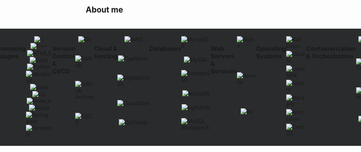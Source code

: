 ## **About me**  
<div style="display: flex; justify-content: center;">
  <a href="https://git.io/typing-svg">
    <img src="https://readme-typing-svg.herokuapp.com?font=Architects+Daughter&color=7AF79A&size=30&lines=Hey!+It's+Akhil!;I'm+a+DevOps+Enthusiast...;And+I'm+a+proud+Indian" alt="Typing SVG">
  </a>



<img src="https://user-images.githubusercontent.com/73097560/115834477-dbab4500-a447-11eb-908a-139a6edaec5c.gif">

![banner (1)](https://github.com/akhil2099/akhil2099/assets/136240934/246f25c6-73bb-4b1c-853b-c615b4d76ba8)

<img src="https://user-images.githubusercontent.com/73097560/115834477-dbab4500-a447-11eb-908a-139a6edaec5c.gif">

## **GitHub Trophies 🏆**
<div style="display: flex; justify-content: center; margin-bottom: 20px;">
   <p align="center"> 
      <img src="https://github-profile-trophy.vercel.app/?username=akhil2099&theme=darkhub&no-frame=true&no-bg=false&margin-w=4" alt="GitHub Trophies" />
   </p>
   <p align="center">
  <img src="https://media.giphy.com/media/NytMLKyiaIh6VH9SPm/giphy.gif" alt="DevOps GIF" />
   </p>
</div>
<br>
<img src="https://user-images.githubusercontent.com/73097560/115834477-dbab4500-a447-11eb-908a-139a6edaec5c.gif">
<br>

## **Socials**
<br>
<div style="display: flex; justify-content: center; background-color: #292b2c; padding: 20px; border-radius: 10px; margin: 20px;">
  <p align="center">
    <a href="https://instagram.com/_touch_some_grass">
      <img src="https://img.shields.io/badge/Instagram-%23E4405F.svg?style=for-the-badge&logo=Instagram&logoColor=white" alt="Instagram" />
    </a>
    <a href="https://linkedin.com/in/akhil-v-953b04275">
      <img src="https://img.shields.io/badge/LinkedIn-%230077B5.svg?style=for-the-badge&logo=linkedin&logoColor=white" alt="LinkedIn" />
    </a>
    <a href="https://twitter.com/@zeuz1234567890">
      <img src="https://img.shields.io/badge/Twitter-%231DA1F2.svg?style=for-the-badge&logo=Twitter&logoColor=white" alt="Twitter" />
    </a>
    <a href="https://youtube.com/@@shootogram7270">
      <img src="https://img.shields.io/badge/YouTube-%23FF0000.svg?style=for-the-badge&logo=YouTube&logoColor=white" alt="YouTube" />
    </a>
  </p>
</div>
<br>
<img src="https://user-images.githubusercontent.com/73097560/115834477-dbab4500-a447-11eb-908a-139a6edaec5c.gif">
<br>

## <img src="https://media2.giphy.com/media/QssGEmpkyEOhBCb7e1/giphy.gif?cid=ecf05e47a0n3gi1bfqntqmob8g9aid1oyj2wr3ds3mg700bl&rid=giphy.gif" width ="25"><b> Tech Stack</b>
<div style="display: flex; justify-content: center; background-color: #292b2c; padding: 20px; border-radius: 10px; margin: 20px;">
    <p align="center"> 
        <h3>Programming Languages</h3>
        <div style="display: flex; flex-wrap: wrap; justify-content: center;">
            <img src="https://img.shields.io/badge/c-%2300599C.svg?style=for-the-badge&logo=c&logoColor=white" alt="C" />
            <img src="https://img.shields.io/badge/c++-%2300599C.svg?style=for-the-badge&logo=c%2B%2B&logoColor=white" alt="C++" />
            <img src="https://img.shields.io/badge/html5-%23E34F26.svg?style=for-the-badge&logo=html5&logoColor=white" alt="HTML5" />
            <img src="https://img.shields.io/badge/bash-%234EAA25.svg?style=for-the-badge&logo=gnu-bash&logoColor=white" alt="Bash" />
            <img src="https://img.shields.io/badge/python-3670A0?style=for-the-badge&logo=python&logoColor=ffdd54" alt="Python" />
            <img src="https://img.shields.io/badge/javascript-%23F7DF1E.svg?style=for-the-badge&logo=javascript&logoColor=black" alt="JavaScript" />
            <img src="https://img.shields.io/badge/java-%23ED8B00.svg?style=for-the-badge&logo=openjdk&logoColor=white" alt="Java" />
            <img src="https://img.shields.io/badge/go-%232748F3.svg?style=for-the-badge&logo=go&logoColor=white" alt="Go" />
            <img src="https://img.shields.io/badge/node.js-%2343853D.svg?style=for-the-badge&logo=node.js&logoColor=white" alt="Node.js" />
            <img src="https://img.shields.io/badge/react-%2361DAFB.svg?style=for-the-badge&logo=react&logoColor=black" alt="React" />
            <img src="https://img.shields.io/badge/springboot-%236DB33F.svg?style=for-the-badge&logo=spring&logoColor=white" alt="Spring Boot" />
            <img src="https://img.shields.io/badge/terraform-%235835CC.svg?style=for-the-badge&logo=terraform&logoColor=white" alt="Terraform" />
        </div>
        <h3>Version Control & CI/CD</h3>
        <div style="display: flex; flex-wrap: wrap; justify-content: center;">
            <img src="https://img.shields.io/badge/git-%23F05032.svg?style=for-the-badge&logo=git&logoColor=white" alt="Git" />
            <img src="https://img.shields.io/badge/github-%23121011.svg?style=for-the-badge&logo=github&logoColor=white" alt="GitHub" />
            <img src="https://img.shields.io/badge/GitHub%20Actions-%232671E5.svg?style=for-the-badge&logo=githubactions&logoColor=white" alt="GitHub Actions" />
            <img src="https://img.shields.io/badge/CI_CD-%2318A4A3.svg?style=for-the-badge&logo=ci&logoColor=white" alt="CI/CD" />
        </div>
        <h3>Cloud & Hosting</h3>
        <div style="display: flex; flex-wrap: wrap; justify-content: center;">
            <img src="https://img.shields.io/badge/aws-%23232F3E.svg?style=for-the-badge&logo=amazon-aws&logoColor=white" alt="AWS" />
            <img src="https://img.shields.io/badge/CapRover-%234EB3F2.svg?style=for-the-badge&logoColor=white" alt="CapRover" />
            <img src="https://img.shields.io/badge/digitalocean-%230A87F5.svg?style=for-the-badge&logo=digitalocean&logoColor=white" alt="DigitalOcean" />
            <img src="https://img.shields.io/badge/cloudflare-%230E78FF.svg?style=for-the-badge&logo=cloudflare&logoColor=white" alt="Cloudflare" />
            <img src="https://img.shields.io/badge/godaddy-%2300A318.svg?style=for-the-badge&logo=godaddy&logoColor=white" alt="GoDaddy" />
        </div>
        <h3>Databases</h3>
        <div style="display: flex; flex-wrap: wrap; justify-content: center;">
            <img src="https://img.shields.io/badge/mongodb-%234ea94b.svg?style=for-the-badge&logo=mongodb&logoColor=white" alt="MongoDB" />
            <img src="https://img.shields.io/badge/mysql-%2300f.svg?style=for-the-badge&logo=mysql&logoColor=white" alt="MySQL" />
            <img src="https://img.shields.io/badge/postgresql-%23316192.svg?style=for-the-badge&logo=postgresql&logoColor=white" alt="PostgreSQL" />
            <img src="https://img.shields.io/badge/mariadb-%23003571.svg?style=for-the-badge&logo=MariaDB&logoColor=white" alt="MariaDB" />
            <img src="https://img.shields.io/badge/pgAdmin-%23316192.svg?style=for-the-badge&logo=pgadmin&logoColor=white" alt="pgAdmin" />
            <img src="https://img.shields.io/badge/mysql%20workbench-%2300f.svg?style=for-the-badge&logo=mysql&logoColor=white" alt="MySQL Workbench" />
        </div>
        <h3>Web Servers & Services</h3>
        <div style="display: flex; flex-wrap: wrap; justify-content: center;">
            <img src="https://img.shields.io/badge/nginx-%23009639.svg?style=for-the-badge&logo=Nginx&logoColor=white" alt="Nginx" />
            <img src="https://img.shields.io/badge/apache-%23D22128.svg?style=for-the-badge&logo=Apache&logoColor=white" alt="Apache" />
            <img src="https://img.shields.io/badge/IIS-%23121011.svg?style=for-the-badge&logo=Microsoft&logoColor=white" alt="IIS" />
        </div>
        <h3>Operating Systems</h3>
        <div style="display: flex; flex-wrap: wrap; justify-content: center;">
            <img src="https://img.shields.io/badge/kali_linux-%23000000.svg?style=for-the-badge&logo=kali&logoColor=white" alt="Kali Linux" />
            <img src="https://img.shields.io/badge/ubuntu-%23E95420.svg?style=for-the-badge&logo=ubuntu&logoColor=white" alt="Ubuntu" />
            <img src="https://img.shields.io/badge/linux_mint-%2300B140.svg?style=for-the-badge&logo=linuxmint&logoColor=white" alt="Linux Mint" />
            <img src="https://img.shields.io/badge/fedora-%231D3557.svg?style=for-the-badge&logo=fedora&logoColor=white" alt="Fedora" />
            <img src="https://img.shields.io/badge/manjaro-%231B8E3F.svg?style=for-the-badge&logo=manjaro&logoColor=white" alt="Manjaro" />
            <img src="https://img.shields.io/badge/arch_linux-%2316C3FF.svg?style=for-the-badge&logo=archlinux&logoColor=white" alt="Arch Linux" />
            <img src="https://img.shields.io/badge/centos-%23E94E1A.svg?style=for-the-badge&logo=centos&logoColor=white" alt="CentOS" />
        </div>
        <h3>Containerization & Orchestration</h3>
        <div style="display: flex; flex-wrap: wrap; justify-content: center;">
            <img src="https://img.shields.io/badge/docker-%230db7ed.svg?style=for-the-badge&logo=docker&logoColor=white" alt="Docker" />
            <img src="https://img.shields.io/badge/docker_compose-%232494B8.svg?style=for-the-badge&logo=docker&logoColor=white" alt="Docker Compose" />
            <img src="https://img.shields.io/badge/kubernetes-%23326ce5.svg?style=for-the-badge&logo=kubernetes&logoColor=white" alt="Kubernetes" />
            <img src="https://img.shields.io/badge/ansible-%231A1918.svg?style=for-the-badge&logo=ansible&logoColor=white" alt="Ansible" />
        </div>
        <h3>Monitoring & Logging</h3>
        <div style="display: flex; flex-wrap: wrap; justify-content: center;">
            <img src="https://img.shields.io/badge/prometheus-%23E6522C.svg?style=for-the-badge&logo=prometheus&logoColor=white" alt="Prometheus" />
            <img src="https://img.shields.io/badge/grafana-%23F46800.svg?style=for-the-badge&logo=Grafana&logoColor=white" alt="Grafana" />
            <img src="https://img.shields.io/badge/logrocket-%23293346.svg?style=for-the-badge&logoColor=white" alt="LogRocket" />
        </div>
        <h3>Tools & Utilities</h3>
        <div style="display: flex; flex-wrap: wrap; justify-content: center;">
            <img src="https://img.shields.io/badge/vim-%23019733.svg?style=for-the-badge&logo=vim&logoColor=white" alt="Vim" />
            <img src="https://img.shields.io/badge/figma-%23F24E1E.svg?style=for-the-badge&logo=figma&logoColor=white" alt="Figma" />
            <img src="https://img.shields.io/badge/obsidian-%237D7D7D.svg?style=for-the-badge&logo=obsidian&logoColor=white" alt="Obsidian" />
            <img src="https://img.shields.io/badge/discord-%237288D8.svg?style=for-the-badge&logo=discord&logoColor=white" alt="Discord" />
            <img src="https://img.shields.io/badge/trello-%23026AA7.svg?style=for-the-badge&logo=trello&logoColor=white" alt="Trello" />
            <img src="https://img.shields.io/badge/jira-%230052CC.svg?style=for-the-badge&logo=jira&logoColor=white" alt="Jira" />
        </div>
        <h3>Miscellaneous</h3>
        <div style="display: flex; flex-wrap: wrap; justify-content: center;">
            <img src="https://img.shields.io/badge/postman-%23FF6C37.svg?style=for-the-badge&logo=postman&logoColor=white" alt="Postman" />
            <img src="https://img.shields.io/badge/loophole-%2327376F.svg?style=for-the-badge&logoColor=white" alt="Loophole" />
            <img src="https://img.shields.io/badge/ngrok-%23000000.svg?style=for-the-badge&logo=ngrok&logoColor=white" alt="ngrok" />
            <img src="https://img.shields.io/badge/putty-%233080C7.svg?style=for-the-badge&logo=putty&logoColor=white" alt="PuTTY" />
            <img src="https://img.shields.io/badge/warpt_terminal-%2325A2A5.svg?style=for-the-badge&logo=warp&logoColor=white" alt="Warp Terminal" />
            <img src="https://img.shields.io/badge/grub-%236A6AFF.svg?style=for-the-badge&logo=linux&logoColor=white" alt="GRUB" />
            <img src="https://img.shields.io/badge/curl-%23007396.svg?style=for-the-badge&logo=curl&logoColor=white" alt="Curl" />
            <img src="https://img.shields.io/badge/microsoft_teams-%23168C87.svg?style=for-the-badge&logo=microsoft-teams&logoColor=white" alt="Microsoft Teams" />
            <img src="https://img.shields.io/badge/xterm-%23824C24.svg?style=for-the-badge&logo=xterm&logoColor=white" alt="Xterm" />
            <img src="https://img.shields.io/badge/vscode-%230A1E2F.svg?style=for-the-badge&logo=visualstudiocode&logoColor=white" alt="VSCode" />
        </div>
    </p>
</div>


<br>
<img src="https://user-images.githubusercontent.com/73097560/115834477-dbab4500-a447-11eb-908a-139a6edaec5c.gif">
<br>

## <img src="https://media.giphy.com/media/iY8CRBdQXODJSCERIr/giphy.gif" width="35"><b> Github Stats </b>
<!-- Copy-paste in your Readme.md file -->
<p align="center">
  <a href="https://git.io/streak-stats"><img src="https://github-readme-streak-stats.herokuapp.com?user=akhil2099&theme=dracula&hide_border=true&border_radius=30&card_width=1000&card_height=200&fire=EB0000&stroke=17EB1A&currStreakNum=F6FF0A&sideNums=EBE769&excludeDaysLabel=60EAEB&border=3EFF35" alt="GitHub Streak" /></a>
</p>

<br>
<img src="https://user-images.githubusercontent.com/73097560/115834477-dbab4500-a447-11eb-908a-139a6edaec5c.gif">
<br>
<!-- Made with [OSS Insight](https://ossinsight.io/) -->


